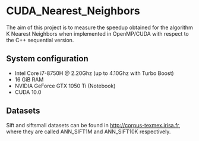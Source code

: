 # CUDA_Nearest_Neighbors
The aim of this project is to measure the speedup obtained for the algorithm K Nearest Neighbors when implemented in OpenMP/CUDA with respect to the C++ sequential version.

## System configuration
+ Intel Core i7-8750H @ 2.20Ghz (up to 4.10Ghz with Turbo Boost)
+ 16 GiB RAM
+ NVIDIA GeForce GTX 1050 Ti (Notebook)
+ CUDA 10.0

## Datasets
Sift and siftsmall datasets can be found in http://corpus-texmex.irisa.fr, where they are called ANN_SIFT1M and ANN_SIFT10K respectively.
